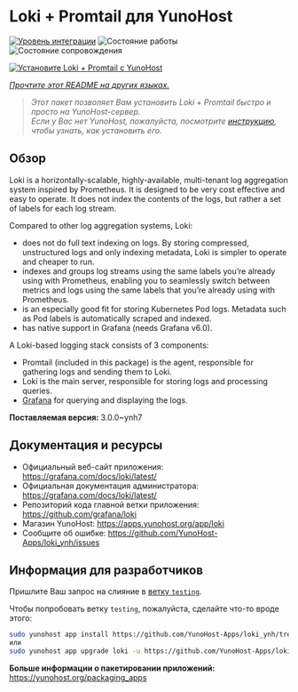 <!--
Важно: этот README был автоматически сгенерирован <https://github.com/YunoHost/apps/tree/master/tools/readme_generator>
Он НЕ ДОЛЖЕН редактироваться вручную.
-->

# Loki + Promtail для YunoHost

[![Уровень интеграции](https://apps.yunohost.org/badge/integration/loki)](https://ci-apps.yunohost.org/ci/apps/loki/)
![Состояние работы](https://apps.yunohost.org/badge/state/loki)
![Состояние сопровождения](https://apps.yunohost.org/badge/maintained/loki)

[![Установите Loki + Promtail с YunoHost](https://install-app.yunohost.org/install-with-yunohost.svg)](https://install-app.yunohost.org/?app=loki)

*[Прочтите этот README на других языках.](./ALL_README.md)*

> *Этот пакет позволяет Вам установить Loki + Promtail быстро и просто на YunoHost-сервер.*  
> *Если у Вас нет YunoHost, пожалуйста, посмотрите [инструкцию](https://yunohost.org/install), чтобы узнать, как установить его.*

## Обзор

Loki is a horizontally-scalable, highly-available, multi-tenant log aggregation system inspired by Prometheus. It is designed to be very cost effective and easy to operate. It does not index the contents of the logs, but rather a set of labels for each log stream.

Compared to other log aggregation systems, Loki:

- does not do full text indexing on logs. By storing compressed, unstructured logs and only indexing metadata, Loki is simpler to operate and cheaper to run.
- indexes and groups log streams using the same labels you’re already using with Prometheus, enabling you to seamlessly switch between metrics and logs using the same labels that you’re already using with Prometheus.
- is an especially good fit for storing Kubernetes Pod logs. Metadata such as Pod labels is automatically scraped and indexed.
- has native support in Grafana (needs Grafana v6.0).

A Loki-based logging stack consists of 3 components:
- Promtail (included in this package) is the agent, responsible for gathering logs and sending them to Loki.
- Loki is the main server, responsible for storing logs and processing queries.
- [Grafana](https://github.com/Yunohost-Apps/grafana_ynh) for querying and displaying the logs.


**Поставляемая версия:** 3.0.0~ynh7
## Документация и ресурсы

- Официальный веб-сайт приложения: <https://grafana.com/docs/loki/latest/>
- Официальная документация администратора: <https://grafana.com/docs/loki/latest/>
- Репозиторий кода главной ветки приложения: <https://github.com/grafana/loki>
- Магазин YunoHost: <https://apps.yunohost.org/app/loki>
- Сообщите об ошибке: <https://github.com/YunoHost-Apps/loki_ynh/issues>

## Информация для разработчиков

Пришлите Ваш запрос на слияние в [ветку `testing`](https://github.com/YunoHost-Apps/loki_ynh/tree/testing).

Чтобы попробовать ветку `testing`, пожалуйста, сделайте что-то вроде этого:

```bash
sudo yunohost app install https://github.com/YunoHost-Apps/loki_ynh/tree/testing --debug
или
sudo yunohost app upgrade loki -u https://github.com/YunoHost-Apps/loki_ynh/tree/testing --debug
```

**Больше информации о пакетировании приложений:** <https://yunohost.org/packaging_apps>
